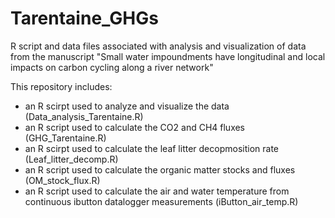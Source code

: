 # Tarentaine_GHGs
R script and data files associated with analysis and visualization of data from the manuscript "Small water impoundments have longitudinal and local impacts on carbon cycling along a river network"

This repository includes: 
- an R scirpt used to analyze and visualize the data (Data_analysis_Tarentaine.R)
- an R script used to calculate the CO2 and CH4 fluxes (GHG_Tarentaine.R)
- an R scirpt used to calculate the leaf litter decopmosition rate (Leaf_litter_decomp.R)
- an R script used to calculate the organic matter stocks and fluxes (OM_stock_flux.R)
- an R script used to calculate the air and water temperature from continuous ibutton datalogger measurements (iButton_air_temp.R)
